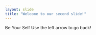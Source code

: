 ```yaml
---
layout: slide
title: "Welcome to our second slide!"
---
```

Be Your Self
Use the left arrow to go back!
